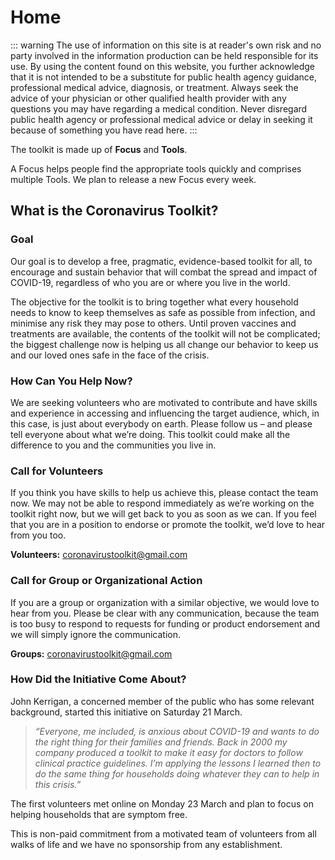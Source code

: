 # Home

::: warning
The use of information on this site is at reader's own risk and no party involved in the information production can be held responsible for its use. By using the content found on this website, you further acknowledge that it is not intended to be a substitute for public health agency guidance, professional medical advice, diagnosis, or treatment. Always seek the advice of your physician or other qualified health provider with any questions you may have regarding a medical condition. Never disregard public health agency or professional medical advice or delay in seeking it because of something you have read here.
:::

The toolkit is made up of **Focus** and **Tools**.

A Focus helps people find the appropriate tools quickly and comprises multiple Tools. We plan to release a new Focus every week.

## What is the Coronavirus Toolkit?

### Goal

Our goal is to develop a free, pragmatic, evidence-based toolkit for all, to encourage and sustain behavior that will combat the spread and impact of COVID-19, regardless of who you are or where you live in the world.

The objective for the toolkit is to bring together what every household needs to know to keep themselves as safe as possible from infection, and minimise any risk they may pose to others. Until proven vaccines and treatments are available, the contents of the toolkit will not be complicated; the biggest challenge now is helping us all change our behavior to keep us and our loved ones safe in the face of the crisis.

### How Can You Help Now?

We are seeking volunteers who are motivated to contribute and have skills and experience in accessing and influencing the target audience, which, in this case, is just about everybody on earth. Please follow us – and please tell everyone about what we’re doing. This toolkit could make all the difference to you and the communities you live in.

### Call for Volunteers

If you think you have skills to help us achieve this, please contact the team now. We may not be able to respond immediately as we’re working on the toolkit right now, but we will get back to you as soon as we can. If you feel that you are in a position to endorse or promote the toolkit, we’d love to hear from you too.

**Volunteers:** coronavirustoolkit@gmail.com

### Call for Group or Organizational Action

If you are a group or organization with a similar objective, we would love to hear from you. Please be clear with any communication, because the team is too busy to respond to requests for funding or product endorsement and we will simply ignore the communication.

**Groups:** coronavirustoolkit@gmail.com

### How Did the Initiative Come About?

John Kerrigan, a concerned member of the public who has some relevant background, started this initiative on Saturday 21 March.

> _“Everyone, me included, is anxious about COVID-19 and wants to do the right thing for their families and friends. Back in 2000 my company produced a toolkit to make it easy for doctors to follow clinical practice guidelines. I’m applying the lessons I learned then to do the same thing for households doing whatever they can to help in this crisis.”_

The first volunteers met online on Monday 23 March and plan to focus on helping households that are symptom free.

This is non-paid commitment from a motivated team of volunteers from all walks of life and we have no sponsorship from any establishment.
